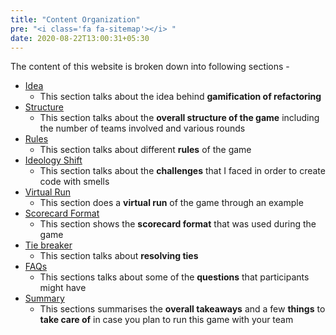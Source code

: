 ```yaml
---
title: "Content Organization"
pre: "<i class='fa fa-sitemap'></i> "
date: 2020-08-22T13:00:31+05:30
---
```


The content of this website is broken down into following sections -

+ [Idea](idea)
    - This section talks about the idea behind **gamification of refactoring**
+ [Structure](structure)
    - This section talks about the **overall structure of the game** including the number of teams involved and various rounds 
+ [Rules](rules)
    + This section talks about different **rules** of the game
+ [Ideology Shift](ideology_shift)
    + This section talks about the **challenges** that I faced in order to create code with smells  
+ [Virtual Run](virtual_run)
    + This section does a **virtual run** of the game through an example  
+ [Scorecard Format](scorecard_format)
    + This section shows the **scorecard format** that was used during the game 
+ [Tie breaker](tie_breaker)
    + This section talks about **resolving ties**     
+ [FAQs](faqs)
    + This sections talks about some of the **questions** that participants might have     
+ [Summary](faqs)
    + This sections summarises the **overall takeaways** and a few **things** to **take care of** in case you plan to run this game with your team     
